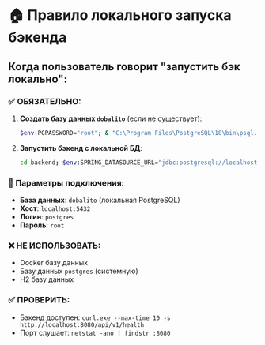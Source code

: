 # 🏠 Правило локального запуска бэкенда

## Когда пользователь говорит "запустить бэк локально":

### ✅ ОБЯЗАТЕЛЬНО:
1. **Создать базу данных `dobalito`** (если не существует):
   ```bash
   $env:PGPASSWORD="root"; & "C:\Program Files\PostgreSQL\18\bin\psql.exe" -U postgres -h localhost -c "CREATE DATABASE dobalito;"
   ```

2. **Запустить бэкенд с локальной БД**:
   ```bash
   cd backend; $env:SPRING_DATASOURCE_URL="jdbc:postgresql://localhost:5432/dobalito"; $env:SPRING_DATASOURCE_USERNAME="postgres"; $env:SPRING_DATASOURCE_PASSWORD="root"; mvn spring-boot:run
   ```

### 🔧 Параметры подключения:
- **База данных**: `dobalito` (локальная PostgreSQL)
- **Хост**: `localhost:5432`
- **Логин**: `postgres`
- **Пароль**: `root`

### ❌ НЕ ИСПОЛЬЗОВАТЬ:
- Docker базу данных
- Базу данных `postgres` (системную)
- H2 базу данных

### ✅ ПРОВЕРИТЬ:
- Бэкенд доступен: `curl.exe --max-time 10 -s http://localhost:8080/api/v1/health`
- Порт слушает: `netstat -ano | findstr :8080`
